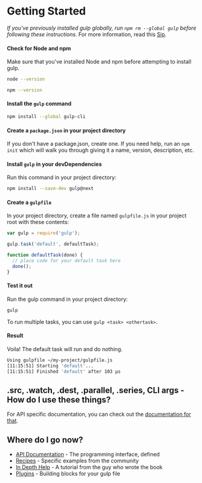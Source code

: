 # Getting Started

*If you've previously installed gulp globally, run `npm rm --global gulp` before following these instructions.* For more information, read this [Sip](https://medium.com/gulpjs/gulp-sips-command-line-interface-e53411d4467).

#### Check for Node and npm
Make sure that you've installed Node and npm before attempting to install gulp.

```sh
node --version
```
```sh
npm --version
```

#### Install the `gulp` command

```sh
npm install --global gulp-cli
```

#### Create a `package.json` in your project directory
If you don't have a package.json, create one. If you need help, run an `npm init` which will walk you through giving it a name, version, description, etc.


#### Install `gulp` in your devDependencies

Run this command in your project directory:

```sh
npm install --save-dev gulp@next
```

#### Create a `gulpfile`

In your project directory, create a file named `gulpfile.js` in your project root with these contents:

```js
var gulp = require('gulp');

gulp.task('default', defaultTask);

function defaultTask(done) {
  // place code for your default task here
  done();
}
```

#### Test it out

Run the gulp command in your project directory:

```sh
gulp
```

To run multiple tasks, you can use `gulp <task> <othertask>`.

#### Result

Voila! The default task will run and do nothing.

```sh
Using gulpfile ~/my-project/gulpfile.js
[11:15:51] Starting 'default'...
[11:15:51] Finished 'default' after 103 μs
```

## .src, .watch, .dest, .parallel, .series, CLI args - How do I use these things?

For API specific documentation, you can check out the [documentation for that](API.md).

## Where do I go now?

- [API Documentation](API.md) - The programming interface, defined
- [Recipes](recipes) - Specific examples from the community
- [In Depth Help](https://travismaynard.com/writing/getting-started-with-gulp) - A tutorial from the guy who wrote the book
- [Plugins](https://gulpjs.com/plugins/) - Building blocks for your gulp file

